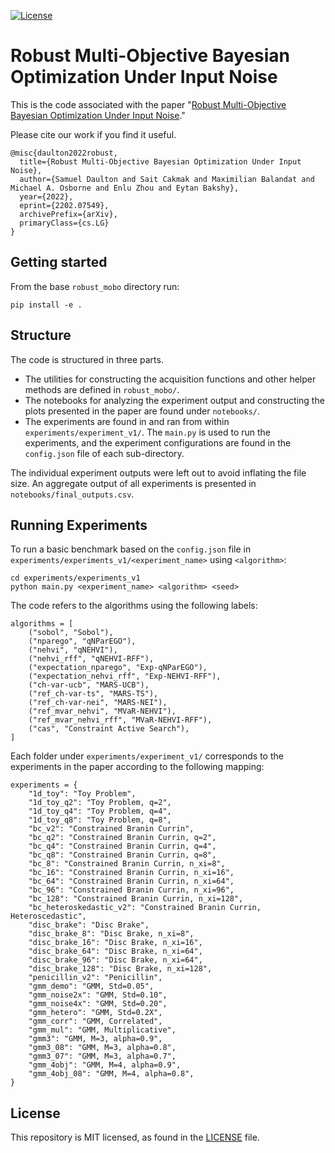 [![License](https://img.shields.io/badge/license-MIT-green.svg)](LICENSE)

# Robust Multi-Objective Bayesian Optimization Under Input Noise

This is the code associated with the paper "[Robust Multi-Objective Bayesian Optimization Under Input Noise](https://arxiv.org/abs/2202.07549)."

Please cite our work if you find it useful.

    @misc{daulton2022robust,
      title={Robust Multi-Objective Bayesian Optimization Under Input Noise},
      author={Samuel Daulton and Sait Cakmak and Maximilian Balandat and Michael A. Osborne and Enlu Zhou and Eytan Bakshy},
      year={2022},
      eprint={2202.07549},
      archivePrefix={arXiv},
      primaryClass={cs.LG}
    }

## Getting started

From the base `robust_mobo` directory run:

`pip install -e .`

## Structure

The code is structured in three parts.
- The utilities for constructing the acquisition functions and other helper methods are defined in `robust_mobo/`.
- The notebooks for analyzing the experiment output and constructing the plots presented in the paper are found under `notebooks/`.
- The experiments are found in and ran from within `experiments/experiment_v1/`. The `main.py` is used to run the experiments, and the experiment configurations are found in the `config.json` file of each sub-directory.

The individual experiment outputs were left out to avoid inflating the file size. An aggregate output of all experiments is presented in `notebooks/final_outputs.csv`.

## Running Experiments

To run a basic benchmark based on the `config.json` file in `experiments/experiments_v1/<experiment_name>` using `<algorithm>`:

```
cd experiments/experiments_v1
python main.py <experiment_name> <algorithm> <seed>
```

The code refers to the algorithms using the following labels:
```
algorithms = [
    ("sobol", "Sobol"),
    ("nparego", "qNParEGO"),
    ("nehvi", "qNEHVI"),
    ("nehvi_rff", "qNEHVI-RFF"),
    ("expectation_nparego", "Exp-qNParEGO"),
    ("expectation_nehvi_rff", "Exp-NEHVI-RFF"),
    ("ch-var-ucb", "MARS-UCB"),
    ("ref_ch-var-ts", "MARS-TS"),
    ("ref_ch-var-nei", "MARS-NEI"),
    ("ref_mvar_nehvi", "MVaR-NEHVI"),
    ("ref_mvar_nehvi_rff", "MVaR-NEHVI-RFF"),
    ("cas", "Constraint Active Search"),
]
```

Each folder under `experiments/experiment_v1/` corresponds to the experiments in the paper according to the following mapping:
```
experiments = {
    "1d_toy": "Toy Problem",
    "1d_toy_q2": "Toy Problem, q=2",
    "1d_toy_q4": "Toy Problem, q=4",
    "1d_toy_q8": "Toy Problem, q=8",
    "bc_v2": "Constrained Branin Currin",
    "bc_q2": "Constrained Branin Currin, q=2",
    "bc_q4": "Constrained Branin Currin, q=4",
    "bc_q8": "Constrained Branin Currin, q=8",
    "bc_8": "Constrained Branin Currin, n_xi=8",
    "bc_16": "Constrained Branin Currin, n_xi=16",
    "bc_64": "Constrained Branin Currin, n_xi=64",
    "bc_96": "Constrained Branin Currin, n_xi=96",
    "bc_128": "Constrained Branin Currin, n_xi=128",
    "bc_heteroskedastic_v2": "Constrained Branin Currin, Heteroscedastic",
    "disc_brake": "Disc Brake",
    "disc_brake_8": "Disc Brake, n_xi=8",
    "disc_brake_16": "Disc Brake, n_xi=16",
    "disc_brake_64": "Disc Brake, n_xi=64",
    "disc_brake_96": "Disc Brake, n_xi=64",
    "disc_brake_128": "Disc Brake, n_xi=128",
    "penicillin_v2": "Penicillin",
    "gmm_demo": "GMM, Std=0.05",
    "gmm_noise2x": "GMM, Std=0.10",
    "gmm_noise4x": "GMM, Std=0.20",
    "gmm_hetero": "GMM, Std=0.2X",
    "gmm_corr": "GMM, Correlated",
    "gmm_mul": "GMM, Multiplicative",
    "gmm3": "GMM, M=3, alpha=0.9",
    "gmm3_08": "GMM, M=3, alpha=0.8",
    "gmm3_07": "GMM, M=3, alpha=0.7",
    "gmm_4obj": "GMM, M=4, alpha=0.9",
    "gmm_4obj_08": "GMM, M=4, alpha=0.8",
}
```

## License
This repository is MIT licensed, as found in the [LICENSE](LICENSE) file.
